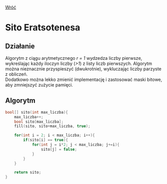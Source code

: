 [Wróć](../../../../../../)

# Sito Eratsotenesa

## Działanie
Algorytm z ciągu arytmetycznego _r = 1_ wydzedza liczby pierwsze, wykreślając każdy iloczyn liczby (_>1_) z listy liczb pierwszych.
Algorytm można nieznacznie przyspieszyć (dwukrotnie), wykluczając liczby parzyste z obliczeń.  
Dodatkowo można lekko zmienić implementację i zastosować maski bitowe, aby zmniejszyć zużycie pamięci.

## Algorytm
```cpp
bool[] sito(int max_liczba){
    max_liczba++;
    bool sito[max_liczba];
    fill(sito, sito+max_liczba, true);

    for(int i = 2; i < max_liczba; i++){
        if(sito[i] == true){
            for(int j = i*2; j < max_liczba; j+=i){
                sito[j] = false;
            }
        }
    }

    return sito;
}
```
